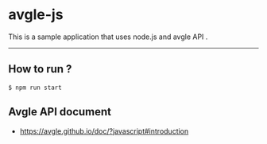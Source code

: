# avgle-js
This is a sample application that uses node.js and avgle API .

---

## How to run ?

```
$ npm run start
```

## Avgle API document

- https://avgle.github.io/doc/?javascript#introduction
